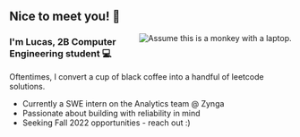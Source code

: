 ## Nice to meet you! :wave:

<img align="right" alt="Assume this is a monkey with a laptop." src="https://raw.githubusercontent.com/LYcheck/LYcheck/master/monkeyLaptop.gif" />

### I'm Lucas, 2B Computer Engineering student :computer:

Oftentimes, I convert a cup of black coffee into a handful of leetcode solutions.

- Currently a SWE intern on the Analytics team @ Zynga
- Passionate about building with reliability in mind
- Seeking Fall 2022 opportunities - reach out :)
